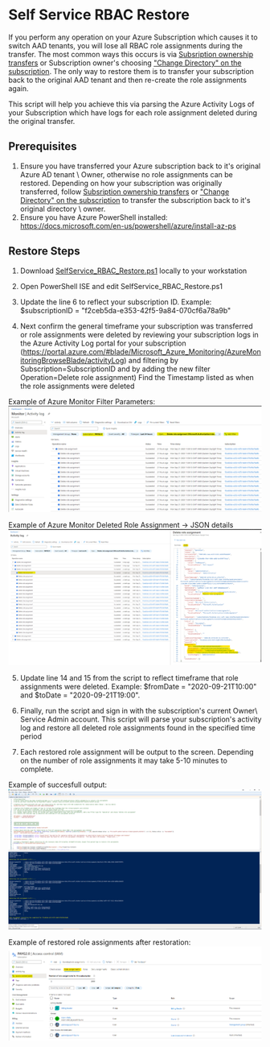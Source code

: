 # Self Service RBAC Restore
If you perform any operation on your Azure Subscription which causes it to switch AAD tenants, you will lose all RBAC role assignments during the transfer.  The most common ways this occurs is via [Subsription ownership transfers](https://docs.microsoft.com/en-us/azure/cost-management-billing/manage/billing-subscription-transfer) or Subscription owner's choosing ["Change Directory" on the subscription](https://docs.microsoft.com/en-us/azure/active-directory/fundamentals/active-directory-how-subscriptions-associated-directory#associate-a-subscription-to-a-directory).  The only way to restore them is to transfer your subscription back to the original AAD tenant and then re-create the role assignments again.  

This script will help you achieve this via parsing the Azure Activity Logs of your Subscription which have logs for each role assignment deleted during the original transfer.

## Prerequisites

1. Ensure you have transferred your Azure subscription back to it's original Azure AD tenant \ Owner, otherwise no role assignments can be restored.  Depending on how your subscription was originally transferred, follow [Subsription ownership transfers](https://docs.microsoft.com/en-us/azure/cost-management-billing/manage/billing-subscription-transfer) or  ["Change Directory" on the subscription](https://docs.microsoft.com/en-us/azure/active-directory/fundamentals/active-directory-how-subscriptions-associated-directory#associate-a-subscription-to-a-directory) to transfer the subscription back to it's original directory \ owner.
2. Ensure you have Azure PowerShell installed: https://docs.microsoft.com/en-us/powershell/azure/install-az-ps

## Restore Steps
1. Download [SelfService_RBAC_Restore.ps1](https://github.com/jasonfritts/SelfService_RBAC_Restore/blob/master/SelfService_RBAC_Restore.ps1) locally to your workstation

2. Open PowerShell ISE and edit SelfService_RBAC_Restore.ps1
3. Update the line 6 to reflect your subscription ID.  Example: $subscriptionID = "f2ceb5da-e353-42f5-9a84-070cf6a78a9b"
4. Next confirm the general timeframe your subscription was transferred or role assignments were deleted by reviewing your subscription logs in the Azure Activity Log portal for your subscription (https://portal.azure.com/#blade/Microsoft_Azure_Monitoring/AzureMonitoringBrowseBlade/activityLog)  and filtering by Subscription=SubscriptionID and by adding the new filter Operation=Delete role assignment)  Find the Timestamp listed as when the role assignments were deleted

Example of Azure Monitor Filter Parameters:
<img src="https://github.com/jasonfritts/SelfService_RBAC_Restore/blob/master/Example_AzureMonitor_DeleteRoleAssignment.png">

Example of Azure Monitor Deleted Role Assignment -> JSON details
<img src="https://github.com/jasonfritts/SelfService_RBAC_Restore/blob/master/Example_AzureMonitor_DeletedRoleAssignmentDetails.png">

5. Update line 14 and 15 from the script to reflect timeframe that role assignments were deleted.  Example: $fromDate = "2020-09-21T10:00" and $toDate = "2020-09-21T19:00".  

        
6. Finally, run the script and sign in with the subscription's current Owner\ Service Admin account.  This script will parse your subscription's activity log and restore all deleted role assignments found in the specified time period

7. Each restored role assignment will be output to the screen.  Depending on the number of role assignments it may take 5-10 minutes to complete.

Example of succesfull output:
<img src="https://github.com/jasonfritts/SelfService_RBAC_Restore/blob/master/Example_RestoredRoleAssignment.PNG">

Example of restored role assignments after restoration:
<img src="https://github.com/jasonfritts/SelfService_RBAC_Restore/blob/master/Example_RestoredRoleAssignments.png">

